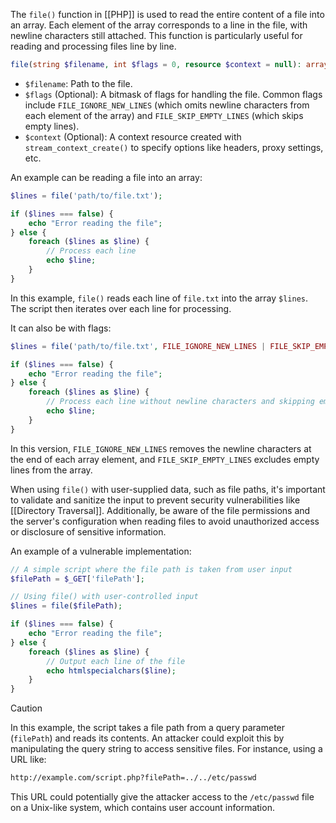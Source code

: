 The `file()` function in [[PHP]] is used to read the entire content of a file into an array. Each element of the array corresponds to a line in the file, with newline characters still attached. This function is particularly useful for reading and processing files line by line.

```php
file(string $filename, int $flags = 0, resource $context = null): array|false
```

- `$filename`: Path to the file.
- `$flags` (Optional): A bitmask of flags for handling the file. Common flags include `FILE_IGNORE_NEW_LINES` (which omits newline characters from each element of the array) and `FILE_SKIP_EMPTY_LINES` (which skips empty lines).
- `$context` (Optional): A context resource created with `stream_context_create()` to specify options like headers, proxy settings, etc.

An example can be reading a file into an array:

```php
$lines = file('path/to/file.txt');

if ($lines === false) {
    echo "Error reading the file";
} else {
    foreach ($lines as $line) {
        // Process each line
        echo $line;
    }
}
```

In this example, `file()` reads each line of `file.txt` into the array `$lines`. The script then iterates over each line for processing.

It can also be with flags:

```php
$lines = file('path/to/file.txt', FILE_IGNORE_NEW_LINES | FILE_SKIP_EMPTY_LINES);

if ($lines === false) {
    echo "Error reading the file";
} else {
    foreach ($lines as $line) {
        // Process each line without newline characters and skipping empty lines
        echo $line;
    }
}
```

In this version, `FILE_IGNORE_NEW_LINES` removes the newline characters at the end of each array element, and `FILE_SKIP_EMPTY_LINES` excludes empty lines from the array.

When using `file()` with user-supplied data, such as file paths, it's important to validate and sanitize the input to prevent security vulnerabilities like [[Directory Traversal]]. Additionally, be aware of the file permissions and the server's configuration when reading files to avoid unauthorized access or disclosure of sensitive information.

An example of a vulnerable implementation:

```php
// A simple script where the file path is taken from user input
$filePath = $_GET['filePath'];

// Using file() with user-controlled input
$lines = file($filePath);

if ($lines === false) {
    echo "Error reading the file";
} else {
    foreach ($lines as $line) {
        // Output each line of the file
        echo htmlspecialchars($line);
    }
}
```

>[!caution]
>In this example, the script takes a file path from a query parameter (`filePath`) and reads its contents. An attacker could exploit this by manipulating the query string to access sensitive files. For instance, using a URL like:

```bash
http://example.com/script.php?filePath=../../etc/passwd
```

This URL could potentially give the attacker access to the `/etc/passwd` file on a Unix-like system, which contains user account information.